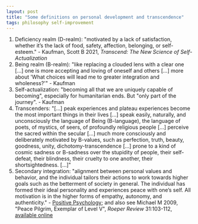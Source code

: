 ```yaml
---
layout: post
title: "Some definitions on personal development and transcendence"
tags: philosophy self-improvement
---
```

1. Deficiency realm (D-realm): "motivated by a lack of satisfaction, whether it’s the lack of food, safety, affection, belonging, or self-esteem." - Kaufman, Scott B 2021, *Transcend: The New Science of Self-Actualization*
2. Being realm (B-realm): "like replacing a clouded lens with a clear one [...] one is more accepting and loving of oneself and others [...] more about 'What choices will lead me to greater integration and wholeness?'" - Kaufman
3. Self-actualization: "becoming all that we are uniquely capable of becoming", especially for humanitarian ends. But "only part of the journey". - Kaufman
4. Transcenders: "[...] peak experiences and plateau experiences become the most important things in their lives [...] speak easily, naturally, and unconsciously the language of Being (B-language), the language of poets, of mystics, of seers, of profoundly religious people [...] perceive the sacred within the secular [...] much more consciously and deliberately motivated by B-values, such as perfection, truth, beauty, goodness, unity, dichotomy-transcendence [...] prone to a kind of cosmic sadness or B-sadness over the stupidity of people, their self-defeat, their blindness, their cruelty to one another, their shortsightedness. [...]"
5. Secondary integration: "alignment between personal values and behavior, and the individual tailors their actions to work towards higher goals such as the betterment of society in general. The individual has formed their ideal personality and experiences peace with one’s self. All motivation is in the higher forms of empathy, autonomy, and authenticity." - [Positive Psychology](https://positivepsychology.com/dabrowskis-positive-disintegration/#levels-positive-disintegration); and also see Michael M 2009, "Peace Pilgrim, Exemplar of Level V", *Roeper Review* 31:103-112, [available online](https://www.positivedisintegration.com/Piechowski2009.pdf)
